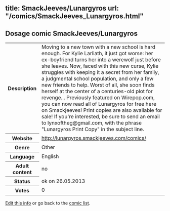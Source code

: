 title: SmackJeeves/Lunargyros
url: "/comics/SmackJeeves_Lunargyros.html"
---
Dosage comic SmackJeeves/Lunargyros
-----------------------------------------

<p id="msg"></p>
<script type="text/javascript">
if (window.location.search === '?edit_info_mail=sent_ok') {
  var elem = document.getElementById("msg");
  elem.innerHTML = 'Edited information sucessfully sent for review, which is usually done daily. Thanks!';
  elem.className = 'ok';
}
</script>
<table class="comicinfo">
<tr>
<th>Description</th><td>Moving to a new town with a new school is hard enough. For Kylie Larliath, it just got worse: her ex-boyfriend turns her into a werewolf just before she leaves. Now, faced with this new curse, Kylie struggles with keeping it a secret from her family, a judgmental school population, and only a few new friends to help. Worst of all, she soon finds herself at the center of a centuries-old plot for revenge... Previously featured on Wirepop.com, you can now read all of Lunargyros for free here on Smackjeeves! Print copies are also available for sale! If you're interested, be sure to send an email to lynxoftheg@gmail.com, with the phrase &quot;Lunargyros Print Copy&quot; in the subject line.</td>
</tr>
<tr>
<th>Website</th><td><a href="http://lunargyros.smackjeeves.com/comics/">http://lunargyros.smackjeeves.com/comics/</a></td>
</tr>
<tr>
<th>Genre</th><td>Other</td>
</tr>
<tr>
<th>Language</th><td>English</td>
</tr>
<tr>
<th>Adult content</th><td>no</td>
</tr>
<tr>
<th>Status</th><td>ok on 26.05.2013</td>
</tr>
<tr>
<th>Votes</th><td>0</td>
</tr>
</table>

[Edit this info](SmackJeeves_Lunargyros_edit.html) or go back to the [comic list](../comic-index.html).
